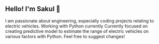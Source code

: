 ## Hello! I'm Sakul 👋

I am passionate about engineering, especially coding projects relating to electric vehicles.
Working with Python currently
Currently focused on creating predictive model to estimate the range of electric vehicles on various factors with Python.
Feel free to suggest changes!

<!--
**sakulkatta/sakulkatta** is a ✨ _special_ ✨ repository because its `README.md` (this file) appears on your GitHub profile.

Here are some ideas to get you started:

- 🔭 I’m currently working on ...
- 🌱 I’m currently learning ...
- 👯 I’m looking to collaborate on ...
- 🤔 I’m looking for help with ...
- 💬 Ask me about ...
- 📫 How to reach me: ...
- 😄 Pronouns: ...
- ⚡ Fun fact: ...
-->

